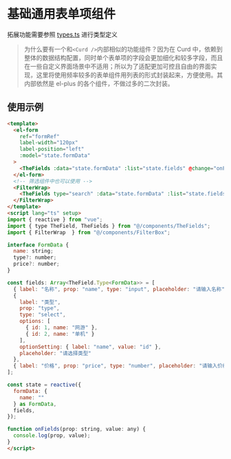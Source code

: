 # 基础通用表单项组件

拓展功能需要参照 [types.ts](./src/types.ts) 进行类型定义

> 为什么要有一个和`<Curd />`内部相似的功能组件？因为在 Curd 中，依赖到整体的数据结构配置，同时单个表单项的字段会更加细化和较多字段，而且在一些自定义界面场景中不适用；所以为了适配更加可控且自由的界面实现，这里将使用频率较多的表单组件用列表的形式封装起来，方便使用。其内部依然是 el-plus 的各个组件，不做过多的二次封装。

## 使用示例

```html
<template>
  <el-form
    ref="formRef"
    label-width="120px"
    label-position="left"
    :model="state.formData"
  >
    <TheFields :data="state.formData" :list="state.fields" @change="onFields" />
  </el-form>
  <!-- 筛选组件中也可以使用 -->
  <FilterWrap>
    <TheFields type="search" :data="state.formData" :list="state.fields" @change="onFields" />
  </FilterWrap>
</template>
<script lang="ts" setup>
import { reactive } from "vue";
import { type TheField, TheFields } from "@/components/TheFields";
import { FilterWrap  } from "@/components/FilterBox";

interface FormData {
  name: string;
  type?: number;
  price?: number;
}

const fields: Array<TheField.Type<FormData>> = [
  { label: "名称", prop: "name", type: "input", placeholder: "请输入名称" },
  {
    label: "类型",
    prop: "type",
    type: "select",
    options: [
      { id: 1, name: "网游" },
      { id: 2, name: "单机" }
    ],
    optionSetting: { label: "name", value: "id" },
    placeholder: "请选择类型"
  },
  { label: "价格", prop: "price", type: "number", placeholder: "请输入价格" },
];

const state = reactive({
  formData: {
    name: ""
  } as FormData,
  fields,
});

function onFields(prop: string, value: any) {
  console.log(prop, value);
}
</script>
```
